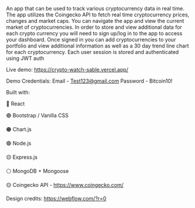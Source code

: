 An app that can be used to track various cryptocurrency data in real time. The app utilizes the Coingecko API to fetch real time cryptocurrency prices, changes and market caps. You
can navigate the app and view the current market of cryptocurrencies. In order to store and view additional data for each crypto currency you will need to sign up/log in to the app to
access your dashboard. Once signed in you can add cryptocurrencies to your portfolio and view additional information as well as a 30 day trend line chart for each cryptocurrency. Each user session is stored and authenticated using JWT auth

Live demo: https://crypto-watch-sable.vercel.app/

Demo Credentials:
Email - Test123@gmail.com
Password - Bitcoin10!

Built with:

🔵 React

🟣 Bootstrap / Vanilla CSS

🟠 Chart.js

🟢 Node.js

🟡 Express.js

⚪ MongoDB + Mongoose

🟡 Coingecko API - https://www.coingecko.com/

Design credits: https://webflow.com/?r=0

